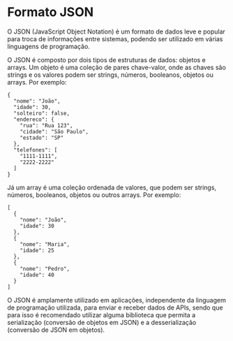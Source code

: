 # Formato JSON

O JSON (JavaScript Object Notation) é um formato de dados leve e popular para troca de informações entre sistemas, podendo ser utilizado em várias linguagens de programação.

O JSON é composto por dois tipos de estruturas de dados: objetos e arrays. Um objeto é uma coleção de pares chave-valor, onde as chaves são strings e os valores podem ser strings, números, booleanos, objetos ou arrays. Por exemplo:

```
{
  "nome": "João",
  "idade": 30,
  "solteiro": false,
  "endereco": {
    "rua": "Rua 123",
    "cidade": "São Paulo",
    "estado": "SP"
  },
  "telefones": [
    "1111-1111",
    "2222-2222"
  ]
}
```

Já um array é uma coleção ordenada de valores, que podem ser strings, números, booleanos, objetos ou outros arrays. Por exemplo:

```
[
  {
    "nome": "João",
    "idade": 30
  },
  {
    "nome": "Maria",
    "idade": 25
  },
  {
    "nome": "Pedro",
    "idade": 40
  }
]
```

O JSON é amplamente utilizado em aplicações, independente da linguagem de programação utilizada, para enviar e receber dados de APIs, sendo que para isso é recomendado utilizar alguma biblioteca que permita a serialização (conversão de objetos em JSON) e a desserialização (conversão de JSON em objetos).
